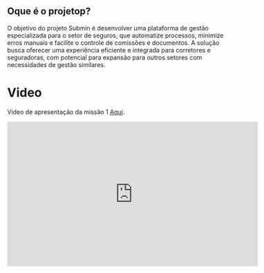 ## Oque é o projetop?

O objetivo do projeto Submin é desenvolver uma plataforma de gestão especializada para o setor de seguros, que automatize processos, minimize erros manuais e facilite o controle de comissões e documentos. A solução busca oferecer uma experiência eficiente e integrada para corretores e seguradoras, com potencial para expansão para outros setores com necessidades de gestão similares.

# Video 

Video de apresentação da missão 1 [Aqui](https://youtu.be/zsx_s9r5FKY).
<center>

<iframe width="580" height="335" src="https://youtu.be/zsx_s9r5FKY" frameborder="0" allowfullscreen></iframe>
